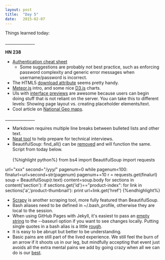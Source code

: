 ```yaml
---
layout: post
title:  "Day 5"
date:   2015-02-07
---
```

Things learned today:

\_______________

<b>HN 238</b>

 * [Authentication cheat sheet](https://www.owasp.org/index.php/Authentication_Cheat_Sheet)
	* Some suggestions are probably not best practice, such as enforcing password complexity and generic error messages when username/password is incorrect. 
* The HTML5 [download attribute](http://svarden.se/blog/2013-04-22-right-click-and-save-as) seems pretty handy.
* [Meteor.js](http://joshowens.me/getting-started-with-meteor-js/) intro, and some nice [D3.js](http://www.taucharts.com/) charts.
* UIs with [interface previews](http://www.callumhart.com/blog/non-blocking-uis-with-interface-previews) are awesome because users can begin doing stuff that is not reliant on the server. You can take this to different levels: Showing page layout vs. creating placeholder elements/text.
* Cool article on [National Geo maps](http://news-beta.nationalgeographic.com/2015/01/150123-maps-mapping-cartography-history-national-geographic-centennial/).

\_______________

* Markdown requires multiple line breaks between bulleted lists and other text. 
* [Neat tool](https://oj.leetcode.com/) to help prepare for technical interviews.
* BeautifulSoup: find_all() can be [removed](http://www.crummy.com/software/BeautifulSoup/bs4/doc/#calling-a-tag-is-like-calling-find-all) and will function the same. Script from today below.
<br><br>
{%highlight python%}
from bs4 import BeautifulSoup
import requests

url="xxx"
second="/yyy/"
pagenum=0
while pagenum<100:
	finalurl=url+second+str(pagenum)
	pagenum+=10
	r  = requests.get(finalurl)
	soup = BeautifulSoup(r.text)
	content=soup.body
	for sections in content('section'):
		if sections.get('id')=="product-index":
			for link in sections('a','product-thumbnail'):
				print url+link.get('href')
{%endhighlight%}

* [Scrapy](http://doc.scrapy.org/en/latest/intro/tutorial.html) is another scraping tool, more fully featured than BeautifulSoup.
* Bash aliases need to be defined in ~/.bash_profile, otherwise they are local to the session.
* When using GitHub Pages with Jekyll, it's easiest to pass an [empty string](http://jekyllrb.com/docs/github-pages/) to the --baseurl option if you want to see changes locally. Putting single quotes in a bash alias is a little [rough](http://stackoverflow.com/questions/1250079/escaping-single-quotes-within-single-quoted-strings).
* It is easy to be abrupt but better to be understanding. 
* Basic pains are still part of the lived experience. We still feel the burn of an arrow if it shoots us in our leg, but mindfully accepting that event just avoids all the extra mental pains we add by going crazy when all we can do is our [best](http://www.reddit.com/r/Meditation/comments/2uh7gb/why_is_mindfulness_better_than_escapism/co8k75v).
